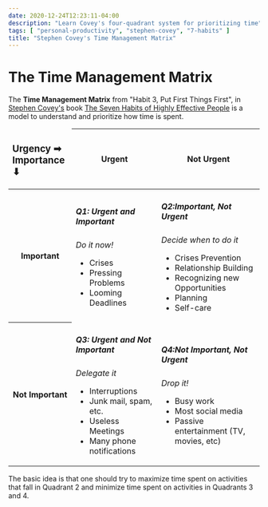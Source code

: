 ```yaml
---
date: 2020-12-24T12:23:11-04:00
description: "Learn Covey's four-quadrant system for prioritizing time"
tags: [ "personal-productivity", "stephen-covey", "7-habits" ]
title: "Stephen Covey's Time Management Matrix"
---
```


# The Time Management Matrix

The **Time Management Matrix** from "Habit 3, Put First Things First", in [Stephen Covey's](stephen-covey.md) book [The Seven Habits of Highly Effective People](7-habits.md) is a model to understand and prioritize how time is spent.

<table>
	<thead>
		<td>
			<h3>
				Urgency ➡<br/> 
				Importance ⬇
			</h3>
		</td>
		<th>
			<h4>Urgent</h4>
		</th>
		<th>
			<h4>Not Urgent</h4>
		</th>
	<thead>
	<tbody>
		<tr>
			<th>
				<h4>Important</h4>
			</th>
			<td>
				<h5>Q1: Urgent and Important</h5>
				<em>Do it now!</em>
				<ul>
					<li>Crises</li>
					<li>Pressing Problems</li>
					<li>Looming Deadlines</li>
				</ul>
			</td>
			<td>
				<h5>Q2:Important, Not Urgent</h5>
				<em>Decide when to do it</em>
				<ul>
					<li>Crises Prevention</li>
					<li>Relationship Building</li>
					<li>Recognizing new Opportunities</li>
					<li>Planning</li>
					<li>Self-care</li>
				</ul>
			</td>
		</tr>
		<tr>
			<th>
				<h4>Not Important</h4>
			</th>
			<td>
				<h5>Q3: Urgent and Not Important</h5>
				<em>Delegate it</em>
				<ul>
					<li>Interruptions</li>
					<li>Junk mail, spam, etc.</li>
					<li>Useless Meetings</li>
					<li>Many phone notifications</li>
				</ul>
			</td>
			<td>
				<h5>Q4:Not Important, Not Urgent</h5>
				<em>Drop it!</em>
				<ul>
					<li>Busy work</li>
					<li>Most social media</li>
					<li>Passive entertainment (TV, movies, etc)</li>
				</ul>
			</td>
		</tr>
	</tbody>
</table>

The basic idea is that one should try to maximize time spent on activities that fall in Quadrant 2 and minimize time spent on activities in Quadrants 3 and 4.
